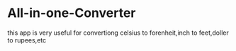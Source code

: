 # All-in-one-Converter
this app is very useful for convertiong celsius to forenheit,inch to feet,doller to rupees,etc
